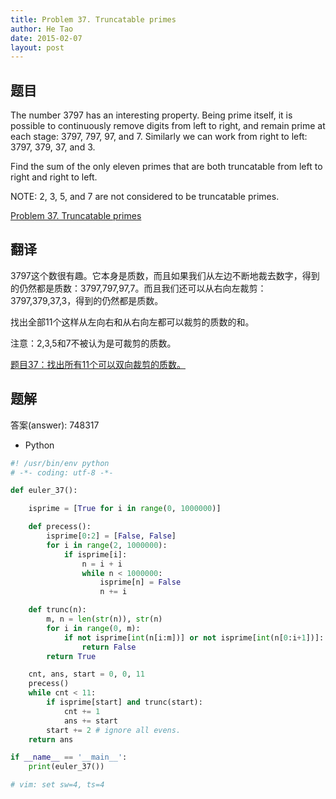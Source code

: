 ```yaml
---
title: Problem 37. Truncatable primes
author: He Tao
date: 2015-02-07
layout: post
---
```


## 题目

The number 3797 has an interesting property. Being prime itself, it is possible to continuously remove digits from left to right, and remain prime at each stage: 3797, 797, 97, and 7. Similarly we can work from right to left: 3797, 379, 37, and 3.

Find the sum of the only eleven primes that are both truncatable from left to right and right to left.
<!--more-->
NOTE: 2, 3, 5, and 7 are not considered to be truncatable primes.

[Problem 37. Truncatable primes](https://projecteuler.net/problem=37 "Problem 37")

## 翻译

3797这个数很有趣。它本身是质数，而且如果我们从左边不断地裁去数字，得到的仍然都是质数：3797,797,97,7。而且我们还可以从右向左裁剪：3797,379,37,3，得到的仍然都是质数。

找出全部11个这样从左向右和从右向左都可以裁剪的质数的和。

注意：2,3,5和7不被认为是可裁剪的质数。

[题目37：找出所有11个可以双向裁剪的质数。](http://pe.spiritzhang.com/index.php/2011-05-11-09-44-54/38-3711 "题目37")

## 题解

答案(answer): 748317

+ Python

```python
#! /usr/bin/env python
# -*- coding: utf-8 -*-

def euler_37():

    isprime = [True for i in range(0, 1000000)]

    def precess():
        isprime[0:2] = [False, False]
        for i in range(2, 1000000):
            if isprime[i]:
                n = i + i
                while n < 1000000:
                    isprime[n] = False
                    n += i

    def trunc(n):
        m, n = len(str(n)), str(n)
        for i in range(0, m):
            if not isprime[int(n[i:m])] or not isprime[int(n[0:i+1])]:
                return False
        return True

    cnt, ans, start = 0, 0, 11
    precess()
    while cnt < 11:
        if isprime[start] and trunc(start):
            cnt += 1
            ans += start
        start += 2 # ignore all evens.
    return ans

if __name__ == '__main__':
    print(euler_37())

# vim: set sw=4, ts=4
```
